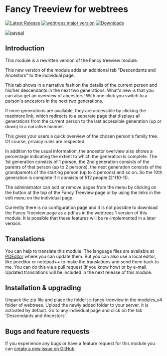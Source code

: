 Fancy Treeview for webtrees
===========================

[![Latest Release](https://img.shields.io/github/release/JustCarmen/webtrees-fancy-treeview.svg)][1]
[![webtrees major version](https://img.shields.io/badge/webtrees-v2.1.x-green)][2]
[![Downloads](https://img.shields.io/github/downloads/JustCarmen/webtrees-fancy-treeview/total.svg)]()

[![paypal](https://www.paypalobjects.com/en_US/i/btn/btn_donateCC_LG.gif)](https://www.paypal.com/cgi-bin/webscr?cmd=_donations&business=XPBC2W85M38AS&item_name=webtrees%20modules%20by%20JustCarmen&currency_code=EUR)

Introduction
-----------
This module is a rewritten version of the Fancy treeview module.

This new version of the module adds an additional tab "Descendants and Ancestors" to the individual page.

This tab shows in a narrative fashion the details of the current person and his/her descendants in the next two generations. What's new is that you can also get an overview of ancestors! With one click you switch to a person's ancestors in the next two generations.

If more generations are available, they are accessible by clicking the readmore link, which redirects to a separate page that displays all generations from the current person to the last accessible generation (up or down) in a narrative manner.

This gives your users a quick overview of the chosen person's family tree. Of course, privacy rules are respected.

In addition to the usual information, the ancestor overview also shows a percentage indicating the extent to which the generation is complete.  The 1st generation consists of 1 person, the 2nd generation consists of the parents of that person (up to 2 persons), the next generation consists of the grandparents of the starting person (up to 4 persons) and so on. So the 10th generation is complete if it consists of 512 people (2^(10-1)).

The administrator can add or remove pages from the menu by clicking on the button at the top of the Fancy Treeview page or by using the links in the edit menu on the individual page.

Currently there is no configuration page and it is not possible to download the Fancy Treeview page as a pdf as in the webtrees 1 version of this module. It is possible that these features will be re-implemented in a later version.

Translations
------------
You can help to translate this module. The language files are available at [POEditor][3] where you can update them. But you can also use a local editor, like poeditor or notepad++ to make the translations and send them back to me. You can do this via a pull request (if you know how) or by e-mail. Updated translations will be included in the next release of this module.

Installation & upgrading
------------------------
Unpack the zip file and place the folder jc-fancy-treeview in the modules_v4 folder of webtrees. Upload the newly added folder to your server. It is activated by default. Go to any individual page and click on the tab 'Descendants and Ancestors'.

Bugs and feature requests
-------------------------
If you experience any bugs or have a feature request for this module you can [create a new issue on GitHub][4].

 [1]: https://github.com/JustCarmen/webtrees-fancy-treeview/releases/latest
 [2]: https://webtrees.github.io/download/
 [3]: https://poeditor.com/join/project/9HqYANIknp
 [4]: https://github.com/JustCarmen/webtrees-fancy-treeview/issues?state=open


